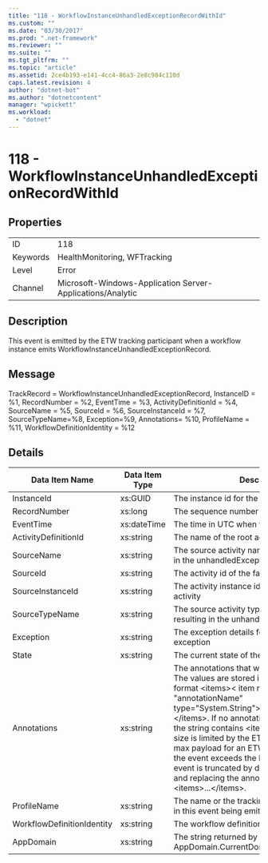 ```yaml
---
title: "118 - WorkflowInstanceUnhandledExceptionRecordWithId"
ms.custom: ""
ms.date: "03/30/2017"
ms.prod: ".net-framework"
ms.reviewer: ""
ms.suite: ""
ms.tgt_pltfrm: ""
ms.topic: "article"
ms.assetid: 2ce4b193-e141-4cc4-86a3-2e8c984c110d
caps.latest.revision: 4
author: "dotnet-bot"
ms.author: "dotnetcontent"
manager: "wpickett"
ms.workload: 
  - "dotnet"
---
```

# 118 - WorkflowInstanceUnhandledExceptionRecordWithId
## Properties  

|||  
|-|-|  
|ID|118|  
|Keywords|HealthMonitoring, WFTracking|  
|Level|Error|  
|Channel|Microsoft-Windows-Application Server-Applications/Analytic|  

## Description  
 This event is emitted by the ETW tracking participant when a workflow instance emits WorkflowInstanceUnhandledExceptionRecord.  

## Message  
 TrackRecord = WorkflowInstanceUnhandledExceptionRecord, InstanceID = %1, RecordNumber = %2, EventTime = %3, ActivityDefinitionId = %4, SourceName = %5, SourceId = %6, SourceInstanceId = %7, SourceTypeName=%8, Exception=%9,  Annotations= %10, ProfileName = %11, WorkflowDefinitionIdentity = %12  

## Details  


|       Data Item Name       | Data Item Type |                                                                                                                                                                                                                                                               Description                                                                                                                                                                                                                                                                |
|----------------------------|----------------|------------------------------------------------------------------------------------------------------------------------------------------------------------------------------------------------------------------------------------------------------------------------------------------------------------------------------------------------------------------------------------------------------------------------------------------------------------------------------------------------------------------------------------------|
|         InstanceId         |    xs:GUID     |                                                                                                                                                                                                                                                     The instance id for the workflow                                                                                                                                                                                                                                                     |
|        RecordNumber        |    xs:long     |                                                                                                                                                                                                                                                The sequence number of the emitted record                                                                                                                                                                                                                                                 |
|         EventTime          |  xs:dateTime   |                                                                                                                                                                                                                                                The time in UTC when the event was emitted                                                                                                                                                                                                                                                |
|    ActivityDefinitionId    |   xs:string    |                                                                                                                                                                                                                                              The name of the root activity in the workflow                                                                                                                                                                                                                                               |
|         SourceName         |   xs:string    |                                                                                                                                                                                                                                The source activity name that faulted resulting in the unhandledException                                                                                                                                                                                                                                 |
|          SourceId          |   xs:string    |                                                                                                                                                                                                                                               The activity id of the fault source activity                                                                                                                                                                                                                                               |
|      SourceInstanceId      |   xs:string    |                                                                                                                                                                                                                                          The activity instance id of the fault source activity                                                                                                                                                                                                                                           |
|       SourceTypeName       |   xs:string    |                                                                                                                                                                                                                              The source activity type name that faulted resulting in the unhandledException                                                                                                                                                                                                                              |
|         Exception          |   xs:string    |                                                                                                                                                                                                                                            The exception details for the unhandled exception                                                                                                                                                                                                                                             |
|           State            |   xs:string    |                                                                                                                                                                                                                                                    The current state of the Workflow.                                                                                                                                                                                                                                                    |
|        Annotations         |   xs:string    | The annotations that were added to this event. The values are stored in an xml element in the format \<items>\< item name = "annotationName" type="System.String">annotationValue\</item>\</items>. If no annotations are specified then the string contains \<items/>. The ETW event size is limited by the ETW buffer size or the max payload for an ETW event. If the size of the event exceeds the ETW limits, then the event is truncated by dropping the annotations and replacing the annotation value with \<items>...\</items>. |
|        ProfileName         |   xs:string    |                                                                                                                                                                                                                                The name or the tracking profile that resulted in this event being emitted                                                                                                                                                                                                                                |
| WorkflowDefinitionIdentity |   xs:string    |                                                                                                                                                                                                                                                        The workflow definition id                                                                                                                                                                                                                                                        |
|         AppDomain          |   xs:string    |                                                                                                                                                                                                                                       The string returned by AppDomain.CurrentDomain.FriendlyName.                                                                                                                                                                                                                                       |

